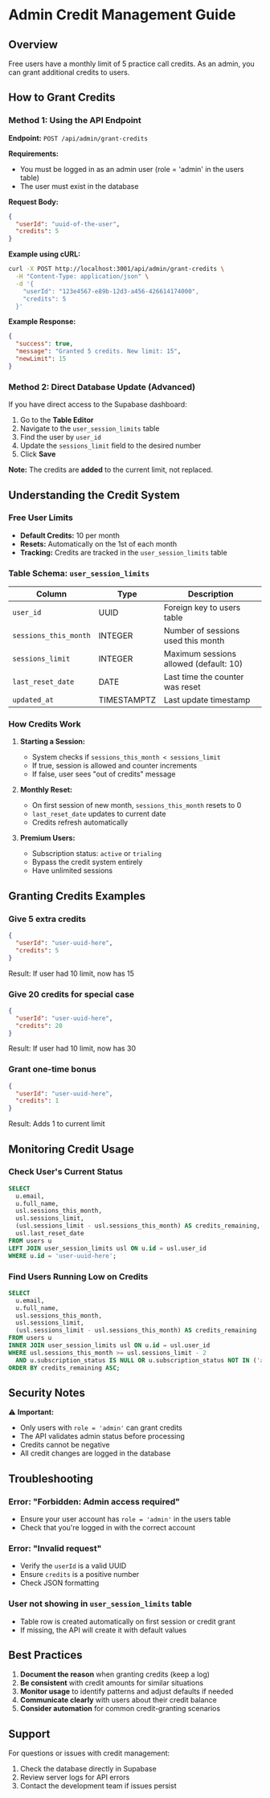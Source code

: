 # Admin Credit Management Guide

## Overview
Free users have a monthly limit of 5 practice call credits. As an admin, you can grant additional credits to users.

## How to Grant Credits

### Method 1: Using the API Endpoint

**Endpoint:** `POST /api/admin/grant-credits`

**Requirements:**
- You must be logged in as an admin user (role = 'admin' in the users table)
- The user must exist in the database

**Request Body:**
```json
{
  "userId": "uuid-of-the-user",
  "credits": 5
}
```

**Example using cURL:**
```bash
curl -X POST http://localhost:3001/api/admin/grant-credits \
  -H "Content-Type: application/json" \
  -d '{
    "userId": "123e4567-e89b-12d3-a456-426614174000",
    "credits": 5
  }'
```

**Example Response:**
```json
{
  "success": true,
  "message": "Granted 5 credits. New limit: 15",
  "newLimit": 15
}
```

### Method 2: Direct Database Update (Advanced)

If you have direct access to the Supabase dashboard:

1. Go to the **Table Editor**
2. Navigate to the `user_session_limits` table
3. Find the user by `user_id`
4. Update the `sessions_limit` field to the desired number
5. Click **Save**

**Note:** The credits are **added** to the current limit, not replaced.

## Understanding the Credit System

### Free User Limits
- **Default Credits:** 10 per month
- **Resets:** Automatically on the 1st of each month
- **Tracking:** Credits are tracked in the `user_session_limits` table

### Table Schema: `user_session_limits`

| Column | Type | Description |
|--------|------|-------------|
| `user_id` | UUID | Foreign key to users table |
| `sessions_this_month` | INTEGER | Number of sessions used this month |
| `sessions_limit` | INTEGER | Maximum sessions allowed (default: 10) |
| `last_reset_date` | DATE | Last time the counter was reset |
| `updated_at` | TIMESTAMPTZ | Last update timestamp |

### How Credits Work

1. **Starting a Session:**
   - System checks if `sessions_this_month < sessions_limit`
   - If true, session is allowed and counter increments
   - If false, user sees "out of credits" message

2. **Monthly Reset:**
   - On first session of new month, `sessions_this_month` resets to 0
   - `last_reset_date` updates to current date
   - Credits refresh automatically

3. **Premium Users:**
   - Subscription status: `active` or `trialing`
   - Bypass the credit system entirely
   - Have unlimited sessions

## Granting Credits Examples

### Give 5 extra credits
```json
{
  "userId": "user-uuid-here",
  "credits": 5
}
```
Result: If user had 10 limit, now has 15

### Give 20 credits for special case
```json
{
  "userId": "user-uuid-here",
  "credits": 20
}
```
Result: If user had 10 limit, now has 30

### Grant one-time bonus
```json
{
  "userId": "user-uuid-here",
  "credits": 1
}
```
Result: Adds 1 to current limit

## Monitoring Credit Usage

### Check User's Current Status
```sql
SELECT 
  u.email,
  u.full_name,
  usl.sessions_this_month,
  usl.sessions_limit,
  (usl.sessions_limit - usl.sessions_this_month) AS credits_remaining,
  usl.last_reset_date
FROM users u
LEFT JOIN user_session_limits usl ON u.id = usl.user_id
WHERE u.id = 'user-uuid-here';
```

### Find Users Running Low on Credits
```sql
SELECT 
  u.email,
  u.full_name,
  usl.sessions_this_month,
  usl.sessions_limit,
  (usl.sessions_limit - usl.sessions_this_month) AS credits_remaining
FROM users u
INNER JOIN user_session_limits usl ON u.id = usl.user_id
WHERE usl.sessions_this_month >= usl.sessions_limit - 2
  AND u.subscription_status IS NULL OR u.subscription_status NOT IN ('active', 'trialing')
ORDER BY credits_remaining ASC;
```

## Security Notes

⚠️ **Important:**
- Only users with `role = 'admin'` can grant credits
- The API validates admin status before processing
- Credits cannot be negative
- All credit changes are logged in the database

## Troubleshooting

### Error: "Forbidden: Admin access required"
- Ensure your user account has `role = 'admin'` in the users table
- Check that you're logged in with the correct account

### Error: "Invalid request"
- Verify the `userId` is a valid UUID
- Ensure `credits` is a positive number
- Check JSON formatting

### User not showing in `user_session_limits` table
- Table row is created automatically on first session or credit grant
- If missing, the API will create it with default values

## Best Practices

1. **Document the reason** when granting credits (keep a log)
2. **Be consistent** with credit amounts for similar situations
3. **Monitor usage** to identify patterns and adjust defaults if needed
4. **Communicate clearly** with users about their credit balance
5. **Consider automation** for common credit-granting scenarios

## Support

For questions or issues with credit management:
1. Check the database directly in Supabase
2. Review server logs for API errors
3. Contact the development team if issues persist

